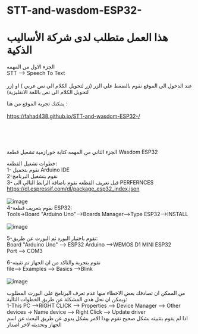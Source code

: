 # STT-and-wasdom-ESP32-
# هذا العمل متطلب لدى شركة الأساليب الذكية

الجزء الاول من المهمه
<br />
STT -->  Speech To Text <br />
<br />
عند الدخول الى الموقع نقوم بالضغط على الزر (زر لتحويل الكلام الى نص عربي ) او (زر لتحويل الكلام الى نص باللغة الانقليزية) <br />
 
 يمكنك تجربة الموقع من هنا :
<br />
<br />
https://fahad438.github.io/STT-and-wasdom-ESP32-/



<br />

<br />

<br />




الجزء الثاني من المهمه كتابة خورازمية تشغيل قطعة Wasdom ESP32 <br />

خطوات تشغيل القطعه:
<br />
1- نقوم بتحميل Arduino IDE
<br />
2-نقوم بتشغيل البرنامج
<br />
3-  قبل تعريف القطعه نقوم باضافة الرابط التالي الى PERFERNCES
<br />
https://dl.espressif.com/dl/package_esp32_index.json
<br />
<br />
![image](https://user-images.githubusercontent.com/86566999/177462178-92028efe-be21-4b8e-9686-fa0350f03431.png)
<br />
4-نقوم بتعريف قطعة ESP32:
<br />
Tools->Board "Arduino Uno"-->Boards Manager-->Type ESP32-->INSTALL
<br />
<br />
![image](https://user-images.githubusercontent.com/86566999/177462756-99253dc7-a74e-4fbe-afe1-ce5c5701eb4f.png)
<br />

5-نقوم باختيار البورد ثم البورت عن طريق:
<br />
Board "Arduino Uno" --> ESP32 Arduino -->WEMOS D1 MINI ESP32
<br />
Port --> COM3
<br />

6-نقوم بتجربة والتاكد من ان الجهاز تم تثبيته
<br />
file-->  Examples --> Basics -->Blink
<br />
<br />
![image](https://user-images.githubusercontent.com/86566999/177466523-0f18723d-6b53-4c06-ae20-ecdf5929bdb9.png)
<br />

من الممكن ان تصادفك بعض الاخطاء منها عدم تعرف البرنامج على البورت المطلوب ويمكن ان نحل هذي المشكلة عن طريق الخطوات التالية:
<br />
1-This PC -->RIGHT CLICK  --> Properties --> Device Manager --> Other devices -> Name device --> Right Click --> Update driver
<br />
اذا لم يقوم بتثبيته بشكل صحيح نقوم بهذا الامر بشكل يدوي عن طريق البحث عن اسم الجهاز وتحديثه لاخر اصدار




